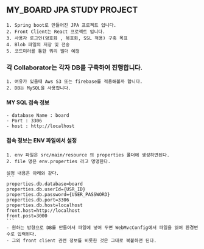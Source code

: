 ## MY_BOARD JPA STUDY PROJECT
	1. Spring boot로 만들어진 JPA 프로젝트 입니다.
	2. Front Client는 React 프로젝트 입니다.
	3. 사용자 로그인(암호화 , 복호화, SSL 적용) 구축 목표
	4. Blob 파일의 저장 및 전송
	5. 코드미러를 통한 쿼리 빌더 예정
	
### 각 Collaborator는 각자 DB를 구축하여 진행합니다.
	1. 여유가 있을때 Aws S3 또는 firebase를 적용해볼까 합니다.
	2. DB는 MySQL을 사용합니다.

#### MY SQL 접속 정보
	- database Name : board
	- Port : 3306
	- host : http://localhost

#### 접속 정보는 ENV 파일에서 설정
	1. env 파일은 src/main/resource 의 properties 폴더에 생성하면된다.
	2. file 명은 env.properties 라고 명명한다.
	
	설정 내용은 아래와 같다.
	```
	properties.db.database=board
	properties.db.userId={USR_ID}
	properties.db.password={USER_PASSWORD}
	properties.db.port=3306
	properties.db.host=localhost
	front.host=http://localhost
	front.post=3000
	```
	- 원하는 방향으로 DB를 만들어서 파일에 넣어 두면 WebMvcConfig에서 파일을 읽어 환경변수로 입력된다.
	- 그외 front client 관련 정보를 비롯한 것은 그대로 복붙하면 된다.
	
	
